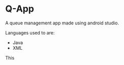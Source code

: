 # Q-App
A queue management app made using android studio.

Languages used to are:
- Java
- XML

This
